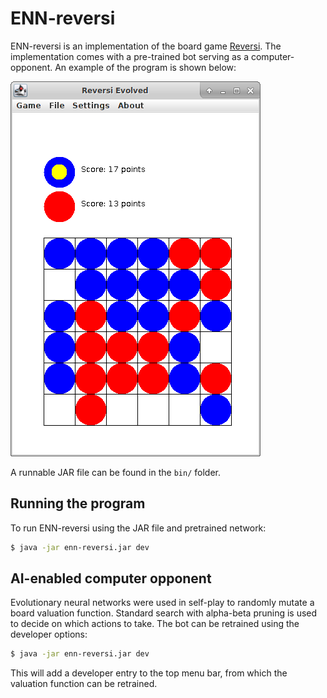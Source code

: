 ENN-reversi
===========

ENN-reversi is an implementation of the board game [Reversi](https://en.wikipedia.org/wiki/Reversi).
The implementation comes with a pre-trained bot serving as a computer-opponent.
An example of the program is shown below:

![alt text](doc/example-window.png "Example program window")

A runnable JAR file can be found in the `bin/` folder.


Running the program
-------------------

To run ENN-reversi using the JAR file and pretrained network:
```bash
$ java -jar enn-reversi.jar dev
```


AI-enabled computer opponent
----------------------------

Evolutionary neural networks were used in self-play to randomly mutate a board valuation function.
Standard search with alpha-beta pruning is used to decide on which actions to take.
The bot can be retrained using the developer options:

```bash
$ java -jar enn-reversi.jar dev
```

This will add a developer entry to the top menu bar, from which the valuation function can be retrained.
